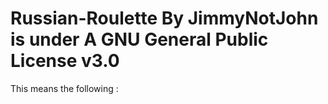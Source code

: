 # Russian-Roulette By JimmyNotJohn is under A GNU General Public License v3.0
This means the following :


